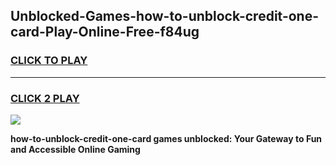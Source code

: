 
## Unblocked-Games-how-to-unblock-credit-one-card-Play-Online-Free-f84ug
<h3>
<a href="https://premium76.site?title=how-to-unblock-credit-one-card&ref=26A">CLICK TO PLAY</a></h3>
<hr>

<h3>
<a href="https://premium76.site?title=how-to-unblock-credit-one-card&ref=26A">CLICK 2 PLAY</a>
  
</h3>

<a href="https://premium76.site?title=how-to-unblock-credit-one-card&ref=26A"><img src="https://clearcache.store/games.png"></a>


**how-to-unblock-credit-one-card games unblocked: Your Gateway to Fun and Accessible Online Gaming**
